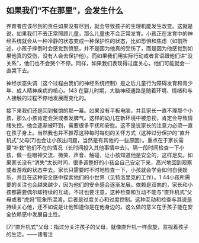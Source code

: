 ## 如果我们“不在那里”，会发生什么

养育者应该尽到的责任如果没有尽到，就会导致孩子的生理机能发生改变。这就是说，如果我们不去正常照顾儿童，那么儿童也不会正常发育。小孩正在发育中的神经系统就会从一种冷静的状态变成一种保护性的状态，比如恐惧和焦虑（如前所述，小孩子摔倒时会感觉到愤怒，并不是因为他真的受伤了，而是因为他感觉到如果他真的受伤，没有人会去保护他）。而如果我们用实际行动或者言语跟他们讲“没关系”，他们也不会哭个不停。同样，如果我们表现得过度关心，他们可能就会一直哭下去。

神经状态失调（这个过程由我们的神经系统控制）是之后儿童行为障碍发育和青少年、成人精神疾病的核心。143 在婴儿时期，大脑神经通路是随着环境、情绪和与人接触的过程不停地发展而变化的。

接下来我们还是回到餐馆的那一幕。如果没有平板电脑，并且家长一直不理那个小孩，那么小孩肯定会哭或者发脾气。这样的幼儿在新环境中被忽视，肯定会导致情绪失控。他会逐渐被吓到，需要很多平抚和安慰。这不是说家长的注意力必须一直在孩子身上。当然我也并不推荐这种每时每刻的关怀方式（这种过分保护的“直升机式”父母[7]也会让小孩出问题，当然是有其他的一些原因）。重点在于家长需要“补救”他们不在的情况（长时间投入其他事情中去）。隔一段时间检查一下小孩，做一些眼神交流、微笑、声音、触碰，让小孩知道他是安全的，这样足矣。如果家长没有“消失”太长时间，很多调整好的小孩会自己安定下来，高兴地回到观察或者游戏的状态中去。家长只需要时不时地检查一下，小孩就会学会如何自我娱乐，并且在这种安全感中探索他们的小世界（见特洛里克的工作）。1 44小孩所需要的关注也会越来越少，因为他们的安全感会逐渐发展。依赖是双向的，家长和小孩都需要偶尔却持续的互动。不过也要注意，这种检查和互动不能与“直升机式”父母或者“虎妈”现象所混淆，后者是过度关心和过度控制。这种互动和检查与其说是持续关心他，还不如说是让他知道你是在他身边的。这么做的意义在于孩子能在安全依赖感中发展自主性。

[7]“直升机式”父母：指过分关注孩子的父母，就像直升机一样盘旋，监视着孩子的生活。——诸者注